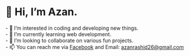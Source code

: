 <h1> 👋 Hi, I’m Azan.</h1>
- 👀 I’m interested in coding and developing new things.<br>
- 🌱 I’m currently learning web development.<br>
- 💞️ I’m looking to collaborate on various fun projects.<br>
- 📫 You can reach me via <a href="https://www.facebook.com/azan.01203">Facebook</a> and Email: <a href="" target=_blank>azanrashid26@gmail.com</a>

<!---
Azi-01/Azi-01 is a ✨ special ✨ repository because its `README.md` (this file) appears on your GitHub profile.
You can click the Preview link to take a look at your changes.
--->
